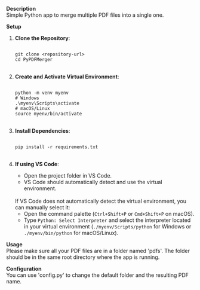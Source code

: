 <b>Description</b></br>
Simple Python app to merge multiple PDF files into a single one.

<b>Setup</b></br>

1. <b>Clone the Repository</b>:
   <pre>
   <code>
   git clone &lt;repository-url&gt;
   cd PyPDFMerger
   </code>
   </pre>

2. <b>Create and Activate Virtual Environment</b>:
   <pre>
   <code>
   python -m venv myenv
   # Windows
   .\myenv\Scripts\activate
   # macOS/Linux
   source myenv/bin/activate
   </code>
   </pre>

3. <b>Install Dependencies</b>:
   <pre>
   <code>
   pip install -r requirements.txt
   </code>
   </pre>

4. <b>If using VS Code</b>:
   <ul>
     <li>Open the project folder in VS Code.</li>
     <li>VS Code should automatically detect and use the virtual environment.</li>
   </ul>
   </br>
     If VS Code does not automatically detect the virtual environment, you can manually select it:
     <ul>
       <li>Open the command palette (<code>Ctrl+Shift+P</code> or <code>Cmd+Shift+P</code> on macOS).</li>
       <li>Type <code>Python: Select Interpreter</code> and select the interpreter located in your virtual environment (<code>./myenv/Scripts/python</code> for Windows or <code>./myenv/bin/python</code> for macOS/Linux).</li>
     </ul>

<b>Usage</b></br>
Please make sure all your PDF files are in a folder named 'pdfs'.
The folder should be in the same root directory where the app is running.

<b>Configuration</b></br>
You can use 'config.py' to change the default folder and the resulting PDF name.
